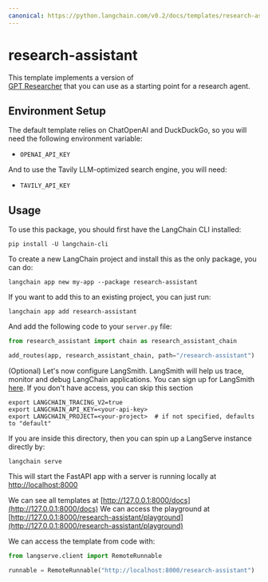 ```yaml
---
canonical: https://python.langchain.com/v0.2/docs/templates/research-assistant/
---
```


# research-assistant

This template implements a version of  
[GPT Researcher](https://github.com/assafelovic/gpt-researcher) that you can use
as a starting point for a research agent.

## Environment Setup

The default template relies on ChatOpenAI and DuckDuckGo, so you will need the 
following environment variable:

- `OPENAI_API_KEY`

And to use the Tavily LLM-optimized search engine, you will need:

- `TAVILY_API_KEY`

## Usage

To use this package, you should first have the LangChain CLI installed:

```shell
pip install -U langchain-cli
```

To create a new LangChain project and install this as the only package, you can do:

```shell
langchain app new my-app --package research-assistant
```

If you want to add this to an existing project, you can just run:

```shell
langchain app add research-assistant
```

And add the following code to your `server.py` file:
```python
from research_assistant import chain as research_assistant_chain

add_routes(app, research_assistant_chain, path="/research-assistant")
```

(Optional) Let's now configure LangSmith. 
LangSmith will help us trace, monitor and debug LangChain applications. 
You can sign up for LangSmith [here](https://smith.langchain.com/). 
If you don't have access, you can skip this section


```shell
export LANGCHAIN_TRACING_V2=true
export LANGCHAIN_API_KEY=<your-api-key>
export LANGCHAIN_PROJECT=<your-project>  # if not specified, defaults to "default"
```

If you are inside this directory, then you can spin up a LangServe instance directly by:

```shell
langchain serve
```

This will start the FastAPI app with a server is running locally at 
[http://localhost:8000](http://localhost:8000)

We can see all templates at [http://127.0.0.1:8000/docs](http://127.0.0.1:8000/docs)
We can access the playground at [http://127.0.0.1:8000/research-assistant/playground](http://127.0.0.1:8000/research-assistant/playground)  

We can access the template from code with:

```python
from langserve.client import RemoteRunnable

runnable = RemoteRunnable("http://localhost:8000/research-assistant")
```